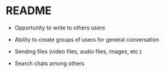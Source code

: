 # README
* Opportunity to write to others users

* Ability to create groups of users for general conversation

* Sending files (video files, audio files, images, etc.)

* Search chats among others
